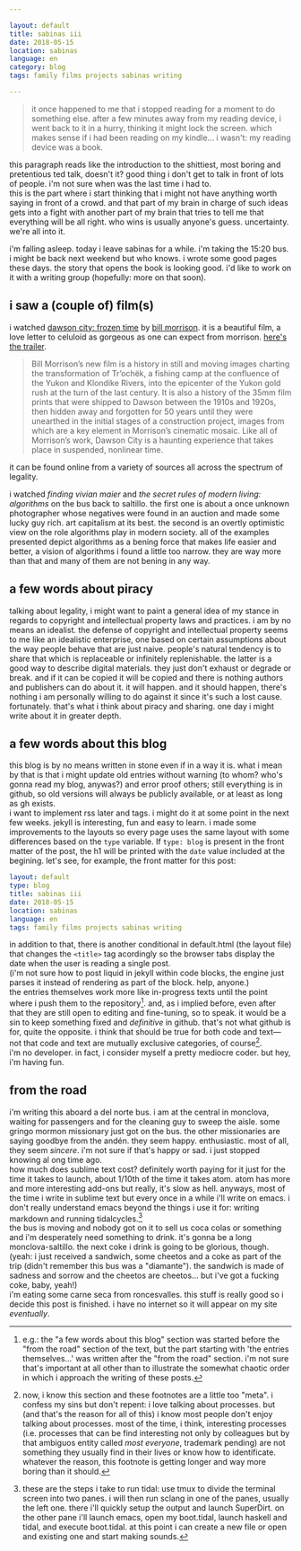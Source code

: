 ```yaml
---

layout: default
title: sabinas iii
date: 2018-05-15
location: sabinas
language: en
category: blog
tags: family films projects sabinas writing

---
```


> it once happened to me that i stopped reading for a moment to do something else. after a few minutes away from my reading device, i went back to it in a hurry, thinking it might lock the screen. which makes sense if i had been reading on my kindle... i wasn't: my reading device was a book.

this paragraph reads like the introduction to the shittiest, most boring and pretentious ted talk, doesn't it? good thing i don't get to talk in front of lots of people. i'm not sure when was the last time i had to.  
this is the part where i start thinking that i might not have anything worth saying in front of a crowd. and that part of my brain in charge of such ideas gets into a fight with another part of my brain that tries to tell me that everything will be all right. who wins is usually anyone's guess. uncertainty. we're all into it.

i'm falling asleep. today i leave sabinas for a while. i'm taking the 15:20 bus. i might be back next weekend but who knows. i wrote some good pages these days. the story that opens the book is looking good. i'd like to work on it with a writing group (hopefully: more on that soon).  

## i saw a (couple of) film(s)

i watched [dawson city: frozen time](https://www.imdb.com/title/tt5215486/) by [bill morrison](https://billmorrisonfilm.com). it is a beautiful film, a love letter to celuloid as gorgeous as one can expect from morrison. [here's the trailer](https://www.youtube.com/watch?v=oEbHM8Vsvlo).

> Bill Morrison’s new film is a history in still and moving images charting the transformation of Tr’ochëk, a fishing camp at the confluence of the Yukon and Klondike Rivers, into the epicenter of the Yukon gold rush at the turn of the last century. It is also a history of the 35mm film prints that were shipped to Dawson between the 1910s and 1920s, then hidden away and forgotten for 50 years until they were unearthed in the initial stages of a construction project, images from which are a key element in Morrison’s cinematic mosaic. Like all of Morrison’s work, Dawson City is a haunting experience that takes place in suspended, nonlinear time.

it can be found online from a variety of sources all across the spectrum of legality.

i watched *finding vivian maier* and *the secret rules of modern living: algorithms* on the bus back to saltillo. the first one is about a once unknown photographer whose negatives were found in an auction and made some lucky guy rich. art capitalism at its best. the second is an overtly optimistic view on the role algorithms play in modern society. all of the examples presented depict algorithms as a bening force that makes life easier and better, a vision of algorithms i found a little too narrow. they are way more than that and many of them are not bening in any way.

## a few words about piracy

talking about legality, i might want to paint a general idea of my stance in regards to copyright and intellectual property laws and practices. i am by no means an idealist. the defense of copyright and intellectual property seems to me like an idealistic enterprise, one based on certain assumptions about the way people behave that are just naive. people's natural tendency is to share that which is replaceable or infinitely replenishable. the latter is a good way to describe digital materials. they just don't exhaust or degrade or break. and if it can be copied it will be copied and there is nothing authors and publishers can do about it. it will happen. and it should happen, there's nothing i am personally willing to do against it since it's such a lost cause. fortunately. that's what i think about piracy and sharing. one day i might write about it in greater depth.

## a few words about this blog

this blog is by no means written in stone even if in a way it is. what i mean by that is that i might update old entries without warning (to whom? who's gonna read my blog, anywas?) and error proof others; still everything is in github, so old versions will always be publicly available, or at least as long as gh exists.  
i want to implement rss later and tags. i might do it at some point in the next few weeks. jekyll is interesting, fun and easy to learn. i made some improvements to the layouts so every page uses the same layout with some differences based on the ```type``` variable. If ```type: blog``` is present in the front matter of the post, the h1 will be printed with the ```date``` value included at the begining. let's see, for example, the front matter for this post:

```yaml
layout: default
type: blog
title: sabinas iii
date: 2018-05-15
location: sabinas
language: en
tags: family films projects sabinas writing
```

in addition to that, there is another conditional in default.html (the layout file) that changes the ```<title>``` tag acordingly so the browser tabs display the date when the user is reading a single post.  
(i'm not sure how to post liquid in jekyll within code blocks, the engine just parses it instead of rendering as part of the block. help, anyone.)  
the entries themselves work more like in-progress texts until the point where i push them to the repository[^repository_push]. and, as i implied before, even after that they are still open to editing and fine-tuning, so to speak. it would be a sin to keep something fixed and *definitive* in github. that's not what github is for, quite the opposite. i think that should be true for both code and text––not that code and text are mutually exclusive categories, of course[^on_the_blog].  
i'm no developer. in fact, i consider myself a pretty mediocre coder. but hey, i'm having fun.

## from the road

i'm writing this aboard a del norte bus. i am at the central in monclova, waiting for passengers and for the cleaning guy to sweep the aisle. some gringo mormon missionary just got on the bus. the other missionaries are saying goodbye from the andén. they seem happy. enthusiastic. most of all, they seem *sincere*. i'm not sure if that's happy or sad. i just stopped knowing al ong time ago.  
how much does sublime text cost? definitely worth paying for it just for the time it takes to launch, about 1/10th of the time it takes atom. atom has more and more interesting add-ons but really, it's slow as hell. anyways, most of the time i write in sublime text but every once in a while i'll write on emacs. i don't really understand emacs beyond the things i use it for: writing markdown and running tidalcycles.[^tidal]  
the bus is moving and nobody got on it to sell us coca colas or something and i'm desperately need something to drink. it's gonna be a long monclova-saltillo. the next coke i drink is going to be glorious, though.  
(yeah: i just received a sandwich, some cheetos and a coke as part of the trip (didn't remember this bus was a "diamante"). the sandwich is made of sadness and sorrow and the cheetos are cheetos... but i've got a fucking coke, baby, yeah!)  
i'm eating some carne seca from roncesvalles. this stuff is really good so i decide this post is finished. i have no internet so it will appear on my site *eventually*.

[^repository_push]: e.g.: the "a few words about this blog" section was started before the "from the road" section of the text, but the part starting with 'the entries themselves...' was written after the "from the road" section. i'm not sure that's important at all other than to illustrate the somewhat chaotic order in which i approach the writing of these posts.

[^on_the_blog]: now, i know this section and these footnotes are a little too "meta". i confess my sins but don't repent: i love talking about processes. but (and that's the reason for all of this) i know most people don't enjoy talking about processes. most of the time, i think, interesting processes (i.e. processes that can be find interesting not only by colleagues but by that ambiguos entity called *most everyone*, trademark pending) are not something they usually find in their lives or know how to identificate. whatever the reason, this footnote is getting longer and way more boring than it should.

[^tidal]: these are the steps i take to run tidal: use tmux to divide the terminal screen into two panes. i will then run sclang in one of the panes, usually the left one. there i'll quickly setup the output and launch SuperDirt. on the other pane i'll launch emacs, open my boot.tidal, launch haskell and tidal, and execute boot.tidal. at this point i can create a new file or open and existing one and start making sounds.
